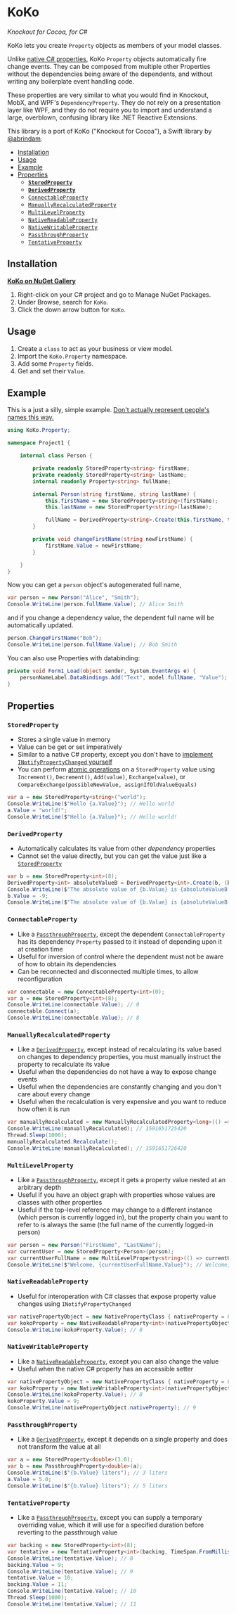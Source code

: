 # KoKo

*Knockout for Cocoa, for C#*

KoKo lets you create `Property` objects as members of your model classes.

Unlike [native C# properties](https://docs.microsoft.com/en-us/dotnet/csharp/programming-guide/classes-and-structs/properties), KoKo `Property` objects automatically fire change events. They can be composed from multiple other Properties without the dependencies being aware of the dependents, and without writing any boilerplate event handling code.

These properties are very similar to what you would find in Knockout, MobX, and WPF's `DependencyProperty`. They do not rely on a presentation layer like WPF, and they do not require you to import and understand a large, overblown, confusing library like .NET Reactive Extensions.

This library is a port of KoKo ("Knockout for Cocoa"), a Swift library by [@abrindam](https://github.com/abrindam).

<!-- MarkdownTOC autolink="true" bracket="round" autoanchor="true" levels="1,2,3" -->

- [Installation](#installation)
- [Usage](#usage)
- [Example](#example)
- [Properties](#properties)
    - [**`StoredProperty`**](#storedproperty)
    - [**`DerivedProperty`**](#derivedproperty)
    - [`ConnectableProperty`](#connectableproperty)
    - [`ManuallyRecalculatedProperty`](#manuallyrecalculatedproperty)
    - [`MultiLevelProperty`](#multilevelproperty)
    - [`NativeReadableProperty`](#nativereadableproperty)
    - [`NativeWritableProperty`](#nativewritableproperty)
    - [`PassthroughProperty`](#passthroughproperty)
    - [`TentativeProperty`](#tentativeproperty)

<!-- /MarkdownTOC -->


<a id="installation"></a>
## Installation
**[KoKo on NuGet Gallery](https://www.nuget.org/packages/KoKo/)**

1. Right-click on your C# project and go to Manage NuGet Packages.
1. Under Browse, search for `KoKo`.
1. Click the down arrow button for `KoKo`.

<a id="usage"></a>
## Usage
1. Create a `class` to act as your business or view model.
1. Import the `KoKo.Property` namespace.
1. Add some `Property` fields.
1. Get and set their `Value`.

<a id="example"></a>
## Example
This is a just a silly, simple example. [Don't actually represent people's names this way.](https://www.w3.org/International/questions/qa-personal-names)

```cs
using KoKo.Property;

namespace Project1 {

    internal class Person {

        private readonly StoredProperty<string> firstName;
        private readonly StoredProperty<string> lastName;
        internal readonly Property<string> fullName;

        internal Person(string firstName, string lastName) {
            this.firstName = new StoredProperty<string>(firstName);
            this.lastName = new StoredProperty<string>(lastName);

            fullName = DerivedProperty<string>.Create(this.firstName, this.lastName, (first, last) => $"{first} {last}");
        }

        private void changeFirstName(string newFirstName) {
            firstName.Value = newFirstName;
        }

    }
}
```

Now you can get a `person` object's autogenerated full name,

```cs
var person = new Person("Alice", "Smith");
Console.WriteLine(person.fullName.Value); // Alice Smith
```

and if you change a dependency value, the dependent full name will be automatically updated.

```cs
person.ChangeFirstName("Bob");
Console.WriteLine(person.fullName.Value); // Bob Smith
```

You can also use Properties with databinding:

```cs
private void Form1_Load(object sender, System.EventArgs e) {
    personNameLabel.DataBindings.Add("Text", model.fullName, "Value");
}
```

<a id="properties"></a>
## Properties

<a id="storedproperty"></a>
### **`StoredProperty`**

- Stores a single value in memory
- Value can be get or set imperatively
- Similar to a native C# property, except you don't have to [implement `INotifyPropertyChanged` yourself](https://docs.microsoft.com/en-us/dotnet/framework/winforms/how-to-implement-the-inotifypropertychanged-interface)
- You can perform [atomic operations](https://docs.microsoft.com/en-us/dotnet/api/system.threading.interlocked#methods) on a `StoredProperty` value using `Increment()`, `Decrement()`, `Add(value)`, `Exchange(value)`, or `CompareExchange(possibleNewValue, assignIfOldValueEquals)`

```cs
var a = new StoredProperty<string>("world");
Console.WriteLine($"Hello {a.Value}"); // Hello world
a.Value = "world!";
Console.WriteLine($"Hello {a.Value}"); // Hello world!
```

<a id="derivedproperty"></a>
### **`DerivedProperty`**

- Automatically calculates its value from other _dependency_ properties
- Cannot set the value directly, but you can get the value just like a [`StoredProperty`](#storedProperty)

```cs
var b = new StoredProperty<int>(8);
DerivedProperty<int> absoluteValueB = DerivedProperty<int>.Create(b, (bDependency) => System.Math.Abs(bDependency));
Console.WriteLine($"The absolute value of {b.Value} is {absoluteValueB.Value}."); // The absolute value of 8 is 8.
b.Value = -9;
Console.WriteLine($"The absolute value of {b.Value} is {absoluteValueB.Value}."); // The absolute value of -9 is 9.
```

<a id="connectableproperty"></a>
### `ConnectableProperty`
- Like a [`PassthroughProperty`](#passthroughProperty), except the dependent `ConnectableProperty` has its dependency `Property` passed to it instead of depending upon it at creation time
- Useful for inversion of control where the dependent must not be aware of how to obtain its dependencies
- Can be reconnected and disconnected multiple times, to allow reconfiguration

```cs
var connectable = new ConnectableProperty<int>(0);
var a = new StoredProperty<int>(8);
Console.WriteLine(connectable.Value); // 0
connectable.Connect(a);
Console.WriteLine(connectable.Value); // 8
```

<a id="manuallyrecalculatedproperty"></a>
### `ManuallyRecalculatedProperty`
- Like a [`DerivedProperty`](#derivedProperty), except instead of recalculating its value based on changes to dependency properties, you must manually instruct the property to recalculate its value
- Useful when the dependencies do not have a way to expose change events
- Useful when the dependencies are constantly changing and you don't care about every change
- Useful when the recalculation is very expensive and you want to reduce how often it is run

```cs
var manuallyRecalculated = new ManuallyRecalculatedProperty<long>(() => DateTimeOffset.Now.ToUnixTimeMilliseconds());
Console.WriteLine(manuallyRecalculated); // 1591651725420
Thread.Sleep(1000);
manuallyRecalculated.Recalculate();
Console.WriteLine(manuallyRecalculated); // 1591651726420
```

<a id="multilevelproperty"></a>
### `MultiLevelProperty`
- Like a [`PassthroughProperty`](#passthroughProperty), except it gets a property value nested at an arbitrary depth
- Useful if you have an object graph with properties whose values are classes with other properties
- Useful if the top-level reference may change to a different instance (which person is currently logged in), but the property chain you want to refer to is always the same (the full name of the currently logged-in person)

```cs
var person = new Person("FirstName", "LastName");
var currentUser = new StoredProperty<Person>(person);
var currentUserFullName = new MultiLevelProperty<string>(() => currentUser.Value.fullName);
Console.WriteLine($"Welcome, {currentUserFullName.Value}"); // Welcome, FirstName LastName
```

<a id="nativereadableproperty"></a>
### `NativeReadableProperty`
- Useful for interoperation with C# classes that expose property value changes using `INotifyPropertyChanged`

```cs
var nativePropertyObject = new NativePropertyClass { nativeProperty = 8 };
var kokoProperty = new NativeReadableProperty<int>(nativePropertyObject, nameof(NativePropertyClass.nativeProperty));
Console.WriteLine(kokoProperty.Value); // 8
```

<a id="nativewritableproperty"></a>
### `NativeWritableProperty`
- Like a [`NativeReadableProperty`](#nativeReadableProperty), except you can also change the value
- Useful when the native C# property has an accessible setter

```cs
var nativePropertyObject = new NativePropertyClass { nativeProperty = 8 };
var kokoProperty = new NativeWritableProperty<int>(nativePropertyObject, nameof(NativePropertyClass.nativeProperty));
Console.WriteLine(kokoProperty.Value); // 8
kokoProperty.Value = 9;
Console.WriteLine(nativePropertyObject.nativeProperty); // 9
```

<a id="passthroughproperty"></a>
### `PassthroughProperty`

- Like a [`DerivedProperty`](#derivedProperty), except it depends on a single property and does not transform the value at all

```cs
var a = new StoredProperty<double>(3.0);
var b = new PassthroughProperty<double>(a);
Console.WriteLine($"{b.Value} liters"); // 3 liters
a.Value = 5.0;
Console.WriteLine($"{b.Value} liters"); // 5 liters
```

<a id="tentativeproperty"></a>
### `TentativeProperty`
- Like a [`PassthroughProperty`](#passthroughProperty), except you can supply a temporary overriding value, which it will use for a specified duration before reverting to the passthrough value

```cs
var backing = new StoredProperty<int>(8);
var tentative = new TentativeProperty<int>(backing, TimeSpan.FromMilliseconds(500));
Console.WriteLine(tentative.Value); // 8
backing.Value = 9;
Console.WriteLine(tentative.Value); // 9
tentative.Value = 10;
backing.Value = 11;
Console.WriteLine(tentative.Value); // 10
Thread.Sleep(1000);
Console.WriteLine(tentative.Value); // 11
```
